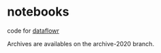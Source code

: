 # notebooks
code for [dataflowr](https://www.dataflowr.com/)

Archives are availables on the archive-2020 branch.
